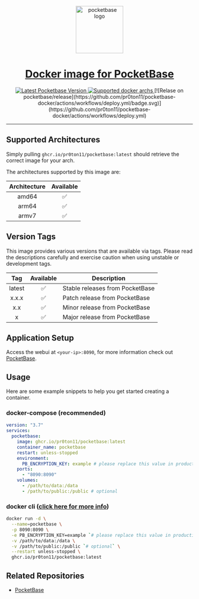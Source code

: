 <p align="center">
  <a href="https://pocketbase.io/">
    <img alt="pocketbase logo" height="128" src="https://pocketbase.io/images/logo.svg">
    <h1 align="center">Docker image for PocketBase</h1>
  </a>
</p>

<p align="center">
   <a aria-label="Latest Pocketbase Version" href="https://github.com/pocketbase/pocketbase/releases" target="_blank">
    <img alt="Latest Pocketbase Version" src="https://img.shields.io/github/v/release/pocketbase/pocketbase?color=success&display_name=tag&label=latest&logo=docker&logoColor=%23fff&sort=semver&style=flat-square">
  </a>
  <a aria-label="Supported archs" href="https://github.com/pocketbase/pocketbase/releases" target="_blank">
    <img alt="Supported docker archs" src="https://img.shields.io/badge/platform-amd64%20%7C%20arm64%20%7C%20armv7-brightgreen?style=flat-square&logo=linux&logoColor=%23fff">
  </a>
  [![Relase on pocketbase/release](https://github.com/pr0ton11/pocketbase-docker/actions/workflows/deploy.yml/badge.svg)](https://github.com/pr0ton11/pocketbase-docker/actions/workflows/deploy.yml)
</p>

---

## Supported Architectures

Simply pulling `ghcr.io/pr0ton11/pocketbase:latest` should retrieve the correct image for your arch.

The architectures supported by this image are:

| Architecture | Available |
| :----: | :----: | 
| amd64 | ✅ |
| arm64 | ✅ |
| armv7| ✅|

## Version Tags

This image provides various versions that are available via tags. Please read the descriptions carefully and exercise caution when using unstable or development tags.

| Tag | Available | Description |
| :----: | :----: |--- |
| latest | ✅ | Stable releases from PocketBase |
| x.x.x | ✅ | Patch release from PocketBase |
| x.x | ✅ | Minor release from PocketBase |
| x | ✅ | Major release from PocketBase |


## Application Setup

Access the webui at `<your-ip>:8090`, for more information check out [PocketBase](https://pocketbase.io/docs/).

## Usage

Here are some example snippets to help you get started creating a container.

### docker-compose (recommended)

```yml
version: "3.7"
services:
  pocketbase:
    image: ghcr.io/pr0ton11/pocketbase:latest
    container_name: pocketbase
    restart: unless-stopped
    environment:
      PB_ENCRYPTION_KEY: example # please replace this value in production
    ports:
      - "8090:8090"
    volumes:
      - /path/to/data:/data
      - /path/to/public:/public # optional
```

### docker cli ([click here for more info](https://docs.docker.com/engine/reference/commandline/cli/))

```bash
docker run -d \
  --name=pocketbase \
  -p 8090:8090 \
  -e PB_ENCRYPTION_KEY=example `# please replace this value in production` \
  -v /path/to/data:/data \
  -v /path/to/public:/public `# optional` \
  --restart unless-stopped \
  ghcr.io/pr0ton11/pocketbase:latest
```

## Related Repositories

- [PocketBase](https://github.com/pocketbase/pocketbase)
